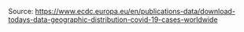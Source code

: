 Source:
https://www.ecdc.europa.eu/en/publications-data/download-todays-data-geographic-distribution-covid-19-cases-worldwide
